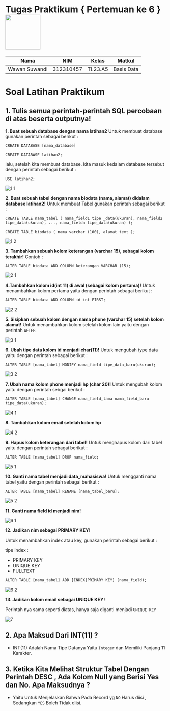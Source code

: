 # Tugas Praktikum { Pertemuan ke 6 }            <img src=https://qph.fs.quoracdn.net/main-qimg-648763cc041459725b62108f4fdf5b91 width="110px" >
|**Nama**|**NIM**|**Kelas**|**Matkul**|
|----|---|-----|------|
|Wawan Suwandi|312310457|TI.23.A5|Basis Data|

# Soal Latihan Praktikum
## 1. Tulis semua perintah-perintah SQL percobaan di atas beserta outputnya!

**1. Buat sebuah database dengan nama latihan2**
Untuk membuat database gunakan perintah sebagai berikut :

`CREATE DATABASE [nama_database]`

`CREATE DATABASE latihan2;`

lalu, setelah kita membuat database. kita masuk kedalam database tersebut dengan perintah sebagai berikut :

`USE latihan2;`

![1 1](https://github.com/Ws529/Basis-data-Pertemuan6/assets/147570983/7b4d42ec-fc52-4232-b8be-d9e88fcfba9e)


**2. Buat sebuah tabel dengan nama biodata (nama, alamat) didalam database latihan2!**
Untuk membuat Tabel gunakan perintah sebagai berikut :

`CREATE TABLE nama_tabel (
    nama_field1 tipe _data(ukuran), nama_field2 tipe_data(ukuran), ..., nama_fieldn tipe_data(ukuran)
    );`

`CREATE TABLE biodata (
    nama varchar (100),
    alamat text
    );`

![1 2](https://github.com/Ws529/Basis-data-Pertemuan6/assets/147570983/7aaedf90-d346-4241-9368-fa08c0315e6d)


**3. Tambahkan sebuah kolom keterangan (varchar 15), sebagai kolom terakhir!**
Contoh :

`ALTER TABLE biodata ADD COLUMN keterangan VARCHAR (15);`

![2 1](https://github.com/Ws529/Basis-data-Pertemuan6/assets/147570983/3d3b2ecf-f933-4c68-a791-b6b980bdad33)


**4.Tambahkan kolom id(int 11) di awal (sebagai kolom pertama)!**
Untuk menambahkan kolom pertama yaitu dengan perintah sebagai berikut :

`ALTER TABLE biodata ADD COLUMN id int FIRST; `

![2 2](https://github.com/Ws529/Basis-data-Pertemuan6/assets/147570983/8cf21207-cc35-47b9-86b2-8d75d4ee9cdd)


**5. Sisipkan sebuah kolom dengan nama phone (varchar 15) setelah kolom alamat!**
Untuk menambahkan kolom setelah kolom lain yaitu dengan perintah `AFTER`

![3 1](https://github.com/Ws529/Basis-data-Pertemuan6/assets/147570983/a07f93d8-9183-4912-b43c-12a41de36035)


**6. Ubah tipe data kolom id menjadi char(11)!**
Untuk mengubah type data yaitu dengan perintah sebagai berikut :

`ALTER TABLE [nama_tabel] MODIFY nama_field tipe_data_baru(ukuran);`

![3 2](https://github.com/Ws529/Basis-data-Pertemuan6/assets/147570983/651b7c40-9ecc-4722-907b-a74bd875044c)


**7. Ubah nama kolom phone menjadi hp (char 20)!**
Untuk mengubah kolom yaitu dengan perintah sebgai berikut :

`ALTER TABLE [nama_tabel] CHANGE nama_field_lama nama_field_baru tipe_data(ukuran);`

![4 1](https://github.com/Ws529/Basis-data-Pertemuan6/assets/147570983/efb34d86-a9c2-42c5-bdf5-65ef8b46e9ef)

**8. Tambahkan kolom email setelah kolom hp**

![4 2](https://github.com/Ws529/Basis-data-Pertemuan6/assets/147570983/103b774f-ef3d-4888-8a31-99625930db2c)

**9. Hapus kolom keterangan dari tabel!**
Untuk menghapus kolom dari tabel yaitu dengan perintah sebagai berikut :

`ALTER TABLE [nama_tabel] DROP nama_field;`

![5 1](https://github.com/Ws529/Basis-data-Pertemuan6/assets/147570983/c04cd53b-b50a-487b-b9ac-4049f0b482d6)

**10. Ganti nama tabel menjadi data_mahasiswa!**
Untuk mengganti nama tabel yaitu dengan perintah sebagai berikut :

`ALTER TABLE [nama_tabel] RENAME [nama_tabel_baru];`

![5 2](https://github.com/Ws529/Basis-data-Pertemuan6/assets/147570983/892c17c7-3bc9-4db0-8cc2-eb064b2f834a)

**11. Ganti nama field id menjadi nim!**

![6 1](https://github.com/Ws529/Basis-data-Pertemuan6/assets/147570983/626732a6-923c-4d50-94e8-41d257ffdd5d)

**12. Jadikan nim sebagai PRIMARY KEY!**

Untuk menambahkan index atau key, gunakan perintah sebagai berikut :

tipe index :

- PRIMARY KEY
- UNIQUE KEY
- FULLTEXT

`ALTER TABLE [nama_tabel] ADD [INDEX|PRIMARY KEY] (nama_field);`

![6 2](https://github.com/Ws529/Basis-data-Pertemuan6/assets/147570983/6597a6f6-ec56-441a-85c6-14325aabbfeb)

**13. Jadikan kolom email sebagai UNIQUE KEY!**

Perintah nya sama seperti diatas, hanya saja diganti menjadi `UNIQUE KEY`

![7](https://github.com/Ws529/Basis-data-Pertemuan6/assets/147570983/f965cfa0-ac94-48a6-ac65-96b30fdea79d)


## 2. Apa Maksud Dari INT(11) ?

- INT(11) Adalah Nama Tipe Datanya Yaitu `Integer` dan Memiliki Panjang 11 Karakter.

## 3. Ketika Kita Melihat Struktur Tabel Dengan Perintah DESC , Ada Kolom Null yang Berisi Yes dan No. Apa Maksudnya ?

- Yaitu Untuk Menjelaskan Bahwa Pada Record yg `NO` Harus diisi , Sedangkan `YES` Boleh Tidak diisi.



